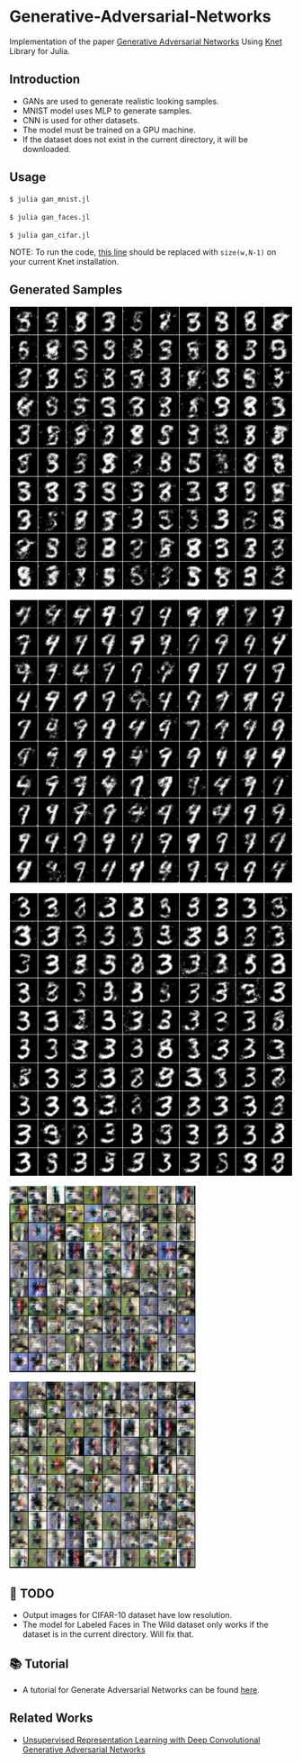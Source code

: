 # Generative-Adversarial-Networks
Implementation of the paper [Generative Adversarial Networks](https://arxiv.org/abs/1406.2661 "arXiv")
Using [Knet](https://github.com/denizyuret/Knet.jl "Knet Github Repo") Library for Julia.   

## Introduction

- GANs are used to generate realistic looking samples.    
- MNIST model uses MLP to generate samples.   
- CNN is used for other datasets.   
- The model must be trained on a GPU machine.
- If the dataset does not exist in the current directory, it will be downloaded.

## Usage

```
$ julia gan_mnist.jl

$ julia gan_faces.jl

$ julia gan_cifar.jl
```

NOTE: To run the code, [this line](https://github.com/denizyuret/Knet.jl/blob/master/src/conv.jl#L355) should be replaced with   `size(w,N-1)` on your current Knet installation.

## Generated Samples
![Alt text](/outputs/mnist_sample1.png?raw=true "Sample Output")   


![Alt text](/outputs/mnist_sample2.png?raw=true "Sample Output")      


![Alt text](/outputs/mnist_sample3.png?raw=true "Sample Output")      


![Alt text](/outputs/cifar_sample1.png?raw=true "Sample Output")   

![Alt text](/outputs/cifar_sample2.png?raw=true "Sample Output")    


 
## 📝 TODO
- Output images for CIFAR-10 dataset have low resolution. 
- The model for Labeled Faces in The Wild dataset only works if the dataset is in the current directory. Will fix that.


## 📚 Tutorial
- A tutorial for Generate Adversarial Networks can be found [here](https://arxiv.org/abs/1701.00160 "arXiv").

## Related Works
- [Unsupervised Representation Learning with Deep Convolutional Generative Adversarial Networks](https://arxiv.org/abs/1511.06434 "arXiv")

